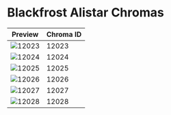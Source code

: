 # Blackfrost Alistar Chromas

| Preview | Chroma ID |
|---------|-----------|
| ![12023](https://raw.communitydragon.org/latest/plugins/rcp-be-lol-game-data/global/default/v1/champion-chroma-images/12/12023.png) | 12023 |
| ![12024](https://raw.communitydragon.org/latest/plugins/rcp-be-lol-game-data/global/default/v1/champion-chroma-images/12/12024.png) | 12024 |
| ![12025](https://raw.communitydragon.org/latest/plugins/rcp-be-lol-game-data/global/default/v1/champion-chroma-images/12/12025.png) | 12025 |
| ![12026](https://raw.communitydragon.org/latest/plugins/rcp-be-lol-game-data/global/default/v1/champion-chroma-images/12/12026.png) | 12026 |
| ![12027](https://raw.communitydragon.org/latest/plugins/rcp-be-lol-game-data/global/default/v1/champion-chroma-images/12/12027.png) | 12027 |
| ![12028](https://raw.communitydragon.org/latest/plugins/rcp-be-lol-game-data/global/default/v1/champion-chroma-images/12/12028.png) | 12028 |